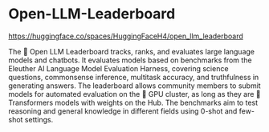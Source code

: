 # Open-LLM-Leaderboard
https://huggingface.co/spaces/HuggingFaceH4/open_llm_leaderboard

The 🤗 Open LLM Leaderboard tracks, ranks, and evaluates large language models and chatbots. It evaluates models based on benchmarks from the Eleuther AI Language Model Evaluation Harness, covering science questions, commonsense inference, multitask accuracy, and truthfulness in generating answers. The leaderboard allows community members to submit models for automated evaluation on the 🤗 GPU cluster, as long as they are 🤗 Transformers models with weights on the Hub. The benchmarks aim to test reasoning and general knowledge in different fields using 0-shot and few-shot settings.
